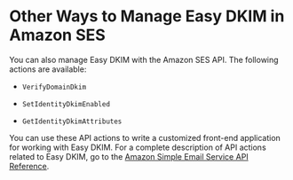 # Other Ways to Manage Easy DKIM in Amazon SES<a name="easy-dkim-other"></a>

You can also manage Easy DKIM with the Amazon SES API\. The following actions are available:

+ `VerifyDomainDkim`

+ `SetIdentityDkimEnabled`

+ `GetIdentityDkimAttributes`

You can use these API actions to write a customized front\-end application for working with Easy DKIM\. For a complete description of API actions related to Easy DKIM, go to the [Amazon Simple Email Service API Reference](http://docs.aws.amazon.com/ses/latest/APIReference/)\.